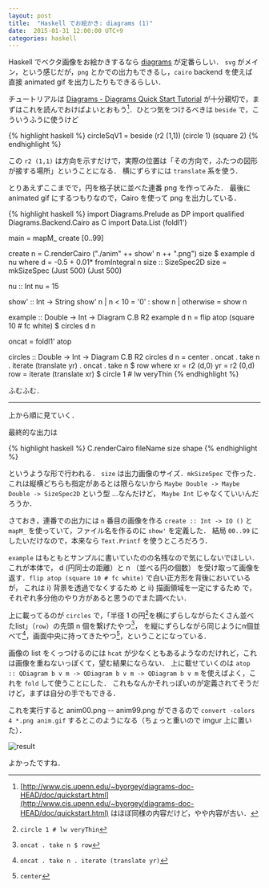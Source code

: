 ```yaml
---
layout: post
title:  "Haskell でお絵かき: diagrams (1)"
date:  2015-01-31 12:00:00 UTC+9
categories: haskell
---
```


Haskell でベクタ画像をお絵かきするなら [diagrams](http://projects.haskell.org/diagrams/) が定番らしい．
`svg` がメイン，という感じだが，`png` とかでの出力もできるし，`cairo` backend を使えば
直接 animated gif を出力したりもできるらしい．

チュートリアルは [Diagrams - Diagrams Quick Start Tutorial](http://projects.haskell.org/diagrams/doc/quickstart.html)
が十分親切で，まずはこれを読んでおけばよいとおもう[^old]．ひとつ気をつけるべきは `beside` で，こういうふうに使うけど

{% highlight haskell %}
circleSqV1 = beside (r2 (1,1)) (circle 1) (square 2)
{% endhighlight %}

この `r2 (1,1)` は方向を示すだけで，実際の位置は「その方向で，ふたつの図形が接する場所」ということになる．
横にずらすには `translate` 系を使う．

とりあえずここまでで，円を格子状に並べた連番 png を作ってみた．
最後に animated gif にするつもりなので，Cairo を使って png を出力している．

{% highlight haskell %}
import Diagrams.Prelude as DP
import qualified Diagrams.Backend.Cairo as C
import Data.List (foldl1')

main = mapM_ create [0..99]

create n = C.renderCairo ("./anim" ++ show' n ++ ".png") size $ example d nu
    where d = -0.5 + 0.01* fromIntegral n
size :: SizeSpec2D
size = mkSizeSpec (Just 500) (Just 500)

nu :: Int
nu = 15

show' :: Int -> String
show' n
    | n < 10 = '0' : show n
    | otherwise = show n

example :: Double -> Int -> Diagram C.B R2
example d n = flip atop (square 10 # fc white)  $ circles d n

oncat = foldl1' atop

circles :: Double -> Int -> Diagram C.B R2
circles d n = center . oncat . take n . iterate (translate yr) . oncat . take n $ row
    where
        xr = r2 (d,0)
        yr = r2 (0,d)
        row = iterate (translate xr) $ circle 1 # lw veryThin
{% endhighlight %}

ふむふむ．

---

上から順に見ていく．

最終的な出力は

{% highlight haskell %}
C.renderCairo fileName size shape
{% endhighlight %}

というような形で行われる．
`size` は出力画像のサイズ．`mkSizeSpec` で作った．
これは縦横どちらも指定があるとは限らないから `Maybe Double -> Maybe Double -> SizeSpec2D` という型
…なんだけど， `Maybe Int` じゃなくていいんだろうか．

さておき，連番での出力には `n` 番目の画像を作る `create :: Int -> IO ()` と `mapM_` を使っていて，ファイル名を作るのに `show'` を定義した．
結局 `00..99` にしたいだけなので，本来なら `Text.Printf` を使うところだろう．

`example` はもともとサンプルに書いていたのの名残なので気にしないでほしい．これが本体で， d (円同士の距離）と n （並べる円の個数）
を受け取って画像を返す．`flip atop (square 10 # fc white)` で白い正方形を背後においているが，
これは i) 背景を透過でなくするため と ii) 描画領域を一定にするため で，それぞれ多分他のやり方があると思うのでまた調べたい．

上に載ってるのが `circles` で，「半径 1 の円[^circ]を横にずらしながらたくさん並べたlist」（`row`）の先頭 n 個を繋げたやつ[^onc]，
を縦にずらしながら同じようにn個並べて[^itr]，画面中央に持ってきたやつ[^cent]，ということになっている．

画像の list をくっつけるのには `hcat` が少なくともあるようなのだけれど，これは画像を重ねないっぽくて，望む結果にならない．
上に載せていくのは `atop :: QDiagram b v m -> QDiagram b v m -> QDiagram b v m` を使えばよく，これを `fold` して使うことにした．
これもなんかそれっぽいのが定義されてそうだけど，まずは自分の手でもできる．

これを実行すると anim00.png -- anim99.png ができるので `convert -colors 4 *.png anim.gif` するとこのようになる（ちょっと重いので imgur 上に置いた）．

![result](http://i.imgur.com/wqWOOI2.gif)

よかったですね．

[^old]: [http://www.cis.upenn.edu/~byorgey/diagrams-doc-HEAD/doc/quickstart.html](http://www.cis.upenn.edu/~byorgey/diagrams-doc-HEAD/doc/quickstart.html) はほぼ同様の内容だけど，やや内容が古い．
[^circ]: `circle 1 # lw veryThin`
[^onc]: `oncat . take n $ row`
[^itr]: `oncat . take n . iterate (translate yr)`
[^cent]: `center`
